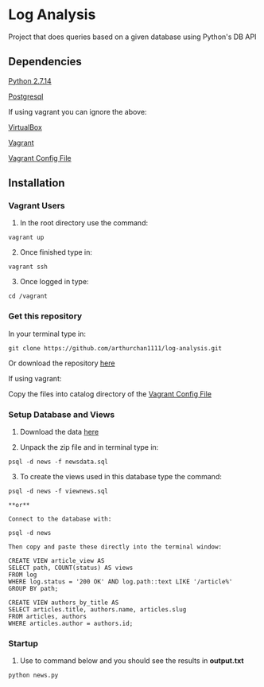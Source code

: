 # Log Analysis
Project that does queries based on a given database using Python's DB API

## Dependencies

[Python 2.7.14](https://www.python.org/downloads/)

[Postgresql](https://www.postgresql.org/download/)

If using vagrant you can ignore the above:

[VirtualBox](https://www.virtualbox.org/wiki/Downloads)

[Vagrant](https://www.vagrantup.com/downloads.html)

[Vagrant Config File](https://github.com/udacity/fullstack-nanodegree-vm)

## Installation

### Vagrant Users

1. In the root directory use the command:

```
vagrant up
```

2. Once finished type in:

```
vagrant ssh
```

3. Once logged in type:

```
cd /vagrant
```
### Get this repository

In your terminal type in:

```
git clone https://github.com/arthurchan1111/log-analysis.git

```
Or download the repository [here](https://github.com/arthurchan1111/log-analysis.git)

If using vagrant:

Copy the files into catalog directory of the [Vagrant Config File](https://github.com/udacity/fullstack-nanodegree-vm)

### Setup Database and Views

1. Download the data [here](https://d17h27t6h515a5.cloudfront.net/topher/2016/August/57b5f748_newsdata/newsdata.zip)

2. Unpack the zip file and in terminal type in:

```
psql -d news -f newsdata.sql

```

3. To create the views used in this database type the command:

```
psql -d news -f viewnews.sql
```

    **or**

    Connect to the database with:

```
psql -d news
```

    Then copy and paste these directly into the terminal window:

```
CREATE VIEW article_view AS
SELECT path, COUNT(status) AS views
FROM log
WHERE log.status = '200 OK' AND log.path::text LIKE '/article%'
GROUP BY path;
```

```
CREATE VIEW authors_by_title AS
SELECT articles.title, authors.name, articles.slug
FROM articles, authors
WHERE articles.author = authors.id;
```

### Startup

1. Use to command below and you should see the results in **output.txt**

```
python news.py
```
